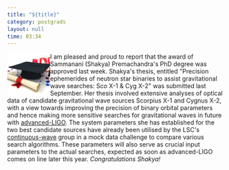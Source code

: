 ```yaml
---
title: "${title}"
category: postgrads
layout: null
time: 03:34
---
```

<!-- converted from blosxom format post by dkg 22.1.2022 -->
<img src="images/article_Graduation_051412.jpg" width="100" align="left">
I am pleased and proud to report that the award of Sammanani (Shakya)
Premachandra's PhD degree was approved last week. Shakya's thesis, entitled 
"Precision ephemerides of neutron star binaries to assist gravitational wave
searches: Sco X-1 & Cyg X-2" was submitted last September. Her thesis involved
extensive analyses of optical data of candidate gravitational wave sources
Scorpius X-1 and Cygnus X-2, with a view towards improving the precision of
binary orbital parameters and hence making more sensitive searches for 
gravitational waves in future with 
<a href="https://www.advancedligo.mit.edu">advanced-LIGO</a>.
The system parameters she has established for the two best candidate sources
have already been utilised by the LSC's 
<a href="https://www.lsc-group.phys.uwm.edu/ligovirgo/cw/public">continuous-wave</a> group
in a mock data challenge to compare various search algorithms. These 
parameters will also serve as crucial input parameters to the actual searches,
expected as soon as advanced-LIGO comes on line later this year.
<em>Congratulations Shakya!</em>
